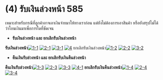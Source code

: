 # (4)    รับเงินล่วงหน้า  585

เหมาะสำหรับกรณีที่ลูกค้าอาจเอาเงินจ่ายมาให้ทางเราก่อน
แต่ยังไม่ต้องการเอาสินค้า หรือยังสรุปไม่ได้ว่าโอนเงินมาเพื่อการใดที่ชัดเจน

  * **รับเงินล่วงหน้า และ ยกเลิกรับเงินล่วงหน้า**

**รับเงินล่วงหน้า**[![1-1](http://www.smlaccount.com/manual/wp-content/uploads/2017/10/1-1.jpg)](http://www.smlaccount.com/manual/wp-content/uploads/2017/10/1-1.jpg) [![2-1](http://www.smlaccount.com/manual/wp-content/uploads/2017/10/2-1.jpg)](http://www.smlaccount.com/manual/wp-content/uploads/2017/10/2-1.jpg) [![3-1](http://www.smlaccount.com/manual/wp-content/uploads/2017/10/3-1.jpg)](http://www.smlaccount.com/manual/wp-content/uploads/2017/10/3-1.jpg) [![4](http://www.smlaccount.com/manual/wp-content/uploads/2017/10/4.jpg)](http://www.smlaccount.com/manual/wp-content/uploads/2017/10/4.jpg)
ยกเลิกรับเงินล่วงหน้า[![1-2](http://www.smlaccount.com/manual/wp-content/uploads/2017/10/1-2.jpg)](http://www.smlaccount.com/manual/wp-content/uploads/2017/10/1-2.jpg) [![2-2](http://www.smlaccount.com/manual/wp-content/uploads/2017/10/2-2.jpg)](http://www.smlaccount.com/manual/wp-content/uploads/2017/10/2-2.jpg) [![3-2](http://www.smlaccount.com/manual/wp-content/uploads/2017/10/3-2.jpg)](http://www.smlaccount.com/manual/wp-content/uploads/2017/10/3-2.jpg)  

  * **คืนเงินรับล่วงหน้า และ ยกเลิกรับเงินคืนล่วงหน้า**

**คืนเงินรับล่วงหน้า**[![1-3](http://www.smlaccount.com/manual/wp-content/uploads/2017/10/1-3.jpg)](http://www.smlaccount.com/manual/wp-content/uploads/2017/10/1-3.jpg) [![2-3](http://www.smlaccount.com/manual/wp-content/uploads/2017/10/2-3.jpg)](http://www.smlaccount.com/manual/wp-content/uploads/2017/10/2-3.jpg) [![3-3](http://www.smlaccount.com/manual/wp-content/uploads/2017/10/3-3.jpg)](http://www.smlaccount.com/manual/wp-content/uploads/2017/10/3-3.jpg) [![4-1](http://www.smlaccount.com/manual/wp-content/uploads/2017/10/4-1.jpg)](http://www.smlaccount.com/manual/wp-content/uploads/2017/10/4-1.jpg)
**ยกเลิกรับเงินคืนล่วงหน้า**[![1-4](http://www.smlaccount.com/manual/wp-content/uploads/2017/10/1-4.jpg)](http://www.smlaccount.com/manual/wp-content/uploads/2017/10/1-4.jpg) [![2-4](http://www.smlaccount.com/manual/wp-content/uploads/2017/10/2-4.jpg)](http://www.smlaccount.com/manual/wp-content/uploads/2017/10/2-4.jpg) [![3-4](http://www.smlaccount.com/manual/wp-content/uploads/2017/10/3-4.jpg)](http://www.smlaccount.com/manual/wp-content/uploads/2017/10/3-4.jpg)  

